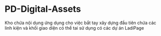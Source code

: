 # PD-Digital-Assets
Kho chứa nội dung ứng dụng cho việc bắt tay xây dựng đầu tiên chứa các linh kiện và khối giao diện có thể tai sử dụng có các dự án LadiPage
